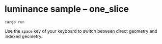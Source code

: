 # luminance sample – one_slice

    cargo run

Use the `space` key of your keyboard to switch between direct geometry and indexed geometry.
